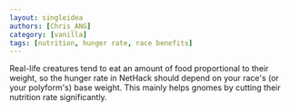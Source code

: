 ```yaml
---
layout: singleidea
authors: [Chris_ANG]
category: [vanilla]
tags: [nutrition, hunger rate, race benefits]
---
```

Real-life creatures tend to eat an amount of food proportional to their weight, so the hunger rate in NetHack should depend on your race's (or your polyform's) base weight. This mainly helps gnomes by cutting their nutrition rate significantly.
